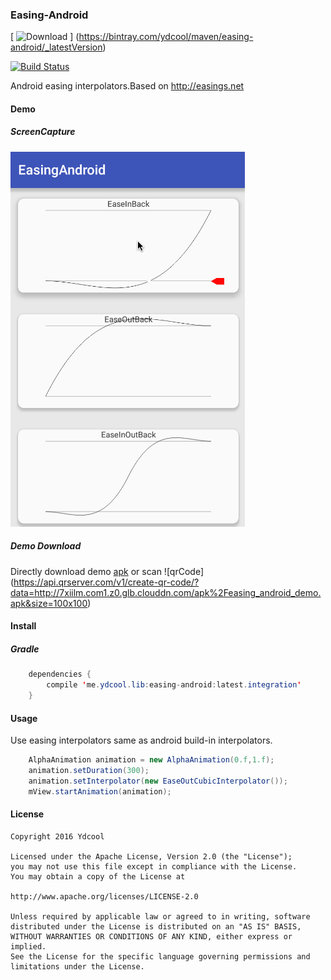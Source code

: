 ### Easing-Android

[ ![Download](https://api.bintray.com/packages/ydcool/maven/easing-android/images/download.svg) ]
(https://bintray.com/ydcool/maven/easing-android/_latestVersion)

[![Build Status](https://travis-ci.org/Ydcool/EasingAndroid.svg?branch=master)](https://travis-ci.org/Ydcool/EasingAndroid)

Android easing interpolators.Based on http://easings.net

#### Demo

##### ScreenCapture

![Demo](art/demo.gif)

##### Demo Download

Directly download demo [apk](http://7xiilm.com1.z0.glb.clouddn.com/apk%2Feasing_android_demo.apk)  or scan ![qrCode]
(https://api.qrserver.com/v1/create-qr-code/?data=http://7xiilm.com1.z0.glb.clouddn.com/apk%2Feasing_android_demo.apk&size=100x100)

#### Install

##### Gradle

```java 
    dependencies {
        compile 'me.ydcool.lib:easing-android:latest.integration'
    }
```

#### Usage

Use easing interpolators same as android build-in interpolators.

```java 
    AlphaAnimation animation = new AlphaAnimation(0.f,1.f);
    animation.setDuration(300);
    animation.setInterpolator(new EaseOutCubicInterpolator());
    mView.startAnimation(animation);
```

#### License
 
    Copyright 2016 Ydcool
    
    Licensed under the Apache License, Version 2.0 (the "License");
    you may not use this file except in compliance with the License.
    You may obtain a copy of the License at
  
    http://www.apache.org/licenses/LICENSE-2.0
    
    Unless required by applicable law or agreed to in writing, software
    distributed under the License is distributed on an "AS IS" BASIS,
    WITHOUT WARRANTIES OR CONDITIONS OF ANY KIND, either express or implied.
    See the License for the specific language governing permissions and
    limitations under the License.
    
